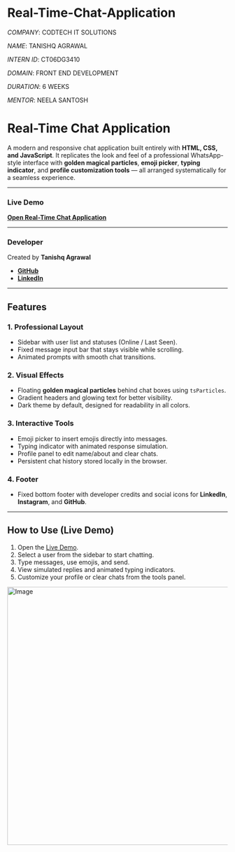 # Real-Time-Chat-Application

*COMPANY*:  CODTECH IT SOLUTIONS

*NAME*:  TANISHQ AGRAWAL

*INTERN ID*: CT06DG3410

*DOMAIN*:  FRONT END DEVELOPMENT

*DURATION*: 6 WEEKS

*MENTOR*:  NEELA SANTOSH

# **Real-Time Chat Application**  

A modern and responsive chat application built entirely with **HTML, CSS, and JavaScript**. It replicates the look and feel of a professional WhatsApp-style interface with **golden magical particles**, **emoji picker**, **typing indicator**, and **profile customization tools** — all arranged systematically for a seamless experience.

---

### **Live Demo**  
[**Open Real-Time Chat Application**](https://tanishq-124.github.io/real-time-chat-application/)  

---

### **Developer**  
Created by **Tanishq Agrawal**  
- [**GitHub**](https://github.com/tanishq-124)  
- [**LinkedIn**](https://www.linkedin.com/in/tanishq-agrawal-91a505335)  

---

## **Features**  

### **1. Professional Layout**
- Sidebar with user list and statuses (Online / Last Seen).  
- Fixed message input bar that stays visible while scrolling.  
- Animated prompts with smooth chat transitions.  

### **2. Visual Effects**
- Floating **golden magical particles** behind chat boxes using `tsParticles`.  
- Gradient headers and glowing text for better visibility.  
- Dark theme by default, designed for readability in all colors.  

### **3. Interactive Tools**
- Emoji picker to insert emojis directly into messages.  
- Typing indicator with animated response simulation.  
- Profile panel to edit name/about and clear chats.  
- Persistent chat history stored locally in the browser.  

### **4. Footer**
- Fixed bottom footer with developer credits and social icons for **LinkedIn**, **Instagram**, and **GitHub**.  

---

## **How to Use (Live Demo)**  
1. Open the [Live Demo](https://tanishq-124.github.io/real-time-chat-application/).  
2. Select a user from the sidebar to start chatting.  
3. Type messages, use emojis, and send.  
4. View simulated replies and animated typing indicators.  
5. Customize your profile or clear chats from the tools panel.  


<img width="960" height="590" alt="Image" src="https://github.com/user-attachments/assets/51d140ee-4d6f-4cc0-9825-900a7f446b2a" />
